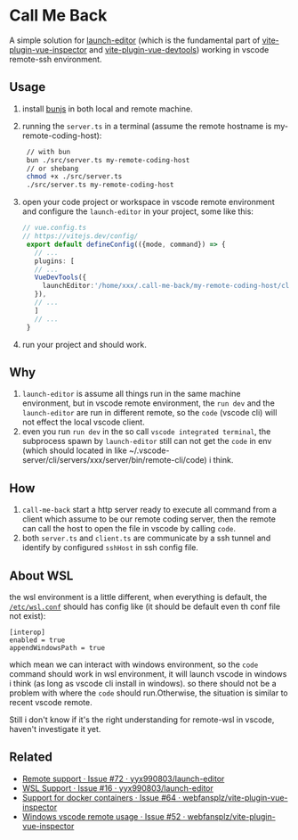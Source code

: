 # Call Me Back

A simple solution for [launch-editor](https://github.com/yyx990803/launch-editor) (which is the fundamental part of [vite-plugin-vue-inspector](https://github.com/webfansplz/vite-plugin-vue-inspector) and [vite-plugin-vue-devtools](https://devtools-next.vuejs.org/guide/vite-plugin))  working in vscode remote-ssh environment.

## Usage

1. install [bunjs](https://bun.sh/) in both local and remote machine.
2. running the `server.ts` in a terminal (assume the remote hostname is my-remote-coding-host):
   
   ```bash
    // with bun
    bun ./src/server.ts my-remote-coding-host
    // or shebang 
    chmod +x ./src/server.ts
    ./src/server.ts my-remote-coding-host
   ```
3. open your code project or workspace in vscode remote environment and configure the `launch-editor` in your project, some like this:
   ```ts
   // vue.config.ts    
   // https://vitejs.dev/config/ 
    export default defineConfig(({mode, command}) => {
      // ...
      plugins: [
      // ...
      VueDevTools({
        launchEditor:'/home/xxx/.call-me-back/my-remote-coding-host/client.ts'
      }),
      // ...
      ]
      // ...
    }
   
   ```
4. run your project and should work.

## Why
1. `launch-editor` is assume all things run in the same machine environment, but in vscode remote environment, the `run dev` and the `launch-editor` are run in different remote, so the `code` (vscode cli) will not effect the local vscode client.
2. even you run `run dev` in the so call `vscode integrated terminal`, the subprocess spawn by `launch-editor` still can not get the `code` in env (which should located in like ~/.vscode-server/cli/servers/xxx/server/bin/remote-cli/code) i think.
   
## How
1. `call-me-back` start a http server ready to execute all command from a client which assume to be our remote coding server, then the remote can call the host to open the file in vscode by calling `code`.
2. both `server.ts` and `client.ts` are communicate by a ssh tunnel and identify by configured `sshHost` in ssh config file.

## About WSL
the wsl environment is a little different, when everything is default, the [`/etc/wsl.conf`](https://learn.microsoft.com/en-us/windows/wsl/wsl-config#wslconf) should has config like (it should be default even th conf file not exist): 
```
[interop]
enabled = true
appendWindowsPath = true
```
which mean we can interact with windows environment, so the `code` command should work in wsl environment, it will launch vscode in windows i think (as long as vscode cli install in windows). so there should not be a problem with where the `code` should run.Otherwise, the situation is similar to recent vscode remote.

Still i don't know if it's the right understanding for remote-wsl in vscode, haven't investigate it yet.

## Related
* [Remote support · Issue #72 · yyx990803/launch-editor ](https://github.com/yyx990803/launch-editor/issues/72)
* [WSL Support · Issue #16 · yyx990803/launch-editor](https://github.com/yyx990803/launch-editor/issues/16#issuecomment-1435775182)
* [Support for docker containers · Issue #64 · webfansplz/vite-plugin-vue-inspector](https://github.com/webfansplz/vite-plugin-vue-inspector/issues/64)
* [Windows vscode remote usage · Issue #52 · webfansplz/vite-plugin-vue-inspector](https://github.com/webfansplz/vite-plugin-vue-inspector/issues/52)

